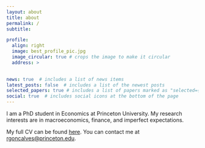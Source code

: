 ```yaml
---
layout: about
title: about
permalink: /
subtitle: 

profile:
  align: right
  image: best_profile_pic.jpg
  image_circular: true # crops the image to make it circular
  address: >
    

news: true  # includes a list of news items
latest_posts: false  # includes a list of the newest posts
selected_papers: true # includes a list of papers marked as "selected={true}"
social: true  # includes social icons at the bottom of the page
---
```


I am a PhD student in Economics at Princeton University. My research interests are in macroeconomics, finance, and imperfect expectations.

My full CV can be found [here](assets/pdf/CV_dec24.pdf).
You can contact me at rgoncalves@princeton.edu.




